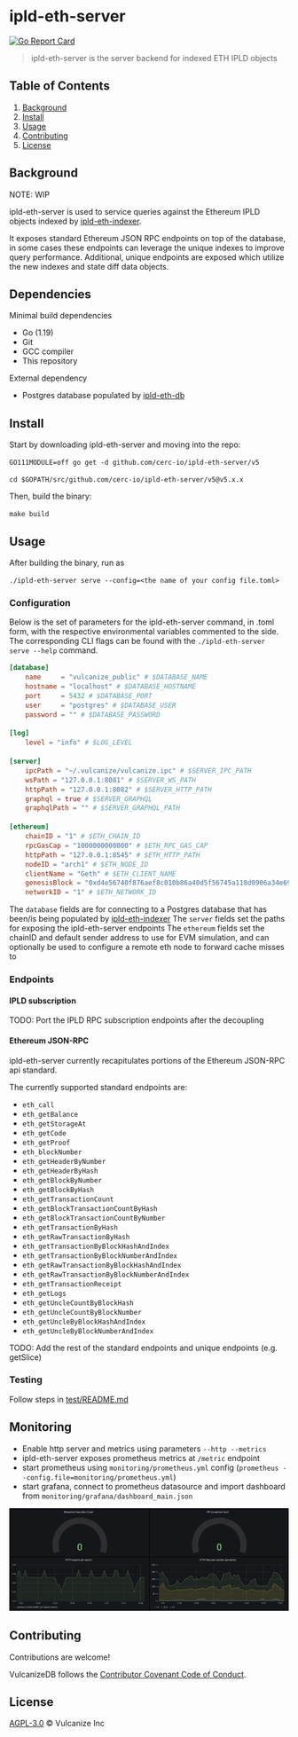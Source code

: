 # ipld-eth-server

[![Go Report Card](https://goreportcard.com/badge/github.com/vulcanize/ipld-eth-server)](https://goreportcard.com/report/github.com/vulcanize/ipld-eth-server)

>  ipld-eth-server is the server backend for indexed ETH IPLD objects

## Table of Contents
1. [Background](#background)
1. [Install](#install)
1. [Usage](#usage)
1. [Contributing](#contributing)
1. [License](#license)

## Background
NOTE: WIP

ipld-eth-server is used to service queries against the Ethereum IPLD objects indexed by [ipld-eth-indexer](https://github.com/vulcanize/ipld-eth-indexer).

It exposes standard Ethereum JSON RPC endpoints on top of the database, in some cases these endpoints can leverage the unique indexes to improve query performance.
Additional, unique endpoints are exposed which utilize the new indexes and state diff data objects.


## Dependencies
Minimal build dependencies
* Go (1.19)
* Git
* GCC compiler
* This repository

External dependency
* Postgres database populated by [ipld-eth-db](https://github.com/cerc-io/ipld-eth-db)

## Install
Start by downloading ipld-eth-server and moving into the repo:

`GO111MODULE=off go get -d github.com/cerc-io/ipld-eth-server/v5`

`cd $GOPATH/src/github.com/cerc-io/ipld-eth-server/v5@v5.x.x`

Then, build the binary:

`make build`

## Usage
After building the binary, run as

`./ipld-eth-server serve --config=<the name of your config file.toml>`

### Configuration

Below is the set of parameters for the ipld-eth-server command, in .toml form, with the respective environmental variables commented to the side.
The corresponding CLI flags can be found with the `./ipld-eth-server serve --help` command.

```toml
[database]
    name     = "vulcanize_public" # $DATABASE_NAME
    hostname = "localhost" # $DATABASE_HOSTNAME
    port     = 5432 # $DATABASE_PORT
    user     = "postgres" # $DATABASE_USER
    password = "" # $DATABASE_PASSWORD

[log]
    level = "info" # $LOG_LEVEL

[server]
    ipcPath = "~/.vulcanize/vulcanize.ipc" # $SERVER_IPC_PATH
    wsPath = "127.0.0.1:8081" # $SERVER_WS_PATH
    httpPath = "127.0.0.1:8082" # $SERVER_HTTP_PATH
    graphql = true # $SERVER_GRAPHQL
    graphqlPath = "" # $SERVER_GRAPHQL_PATH

[ethereum]
    chainID = "1" # $ETH_CHAIN_ID
    rpcGasCap = "1000000000000" # $ETH_RPC_GAS_CAP
    httpPath = "127.0.0.1:8545" # $ETH_HTTP_PATH
    nodeID = "arch1" # $ETH_NODE_ID
    clientName = "Geth" # $ETH_CLIENT_NAME
    genesisBlock = "0xd4e56740f876aef8c010b86a40d5f56745a118d0906a34e69aec8c0db1cb8fa3" # $ETH_GENESIS_BLOCK
    networkID = "1" # $ETH_NETWORK_ID
```

The `database` fields are for connecting to a Postgres database that has been/is being populated by [ipld-eth-indexer](https://github.com/vulcanize/ipld-eth-indexer)
The `server` fields set the paths for exposing the ipld-eth-server endpoints
The `ethereum` fields set the chainID and default sender address to use for EVM simulation, and can optionally be used to configure a remote eth node to forward cache misses to


### Endpoints
#### IPLD subscription
TODO: Port the IPLD RPC subscription endpoints after the decoupling

#### Ethereum JSON-RPC
ipld-eth-server currently recapitulates portions of the Ethereum JSON-RPC api standard.

The currently supported standard endpoints are:
- `eth_call`
- `eth_getBalance`
- `eth_getStorageAt`
- `eth_getCode`
- `eth_getProof`
- `eth_blockNumber`
- `eth_getHeaderByNumber`
- `eth_getHeaderByHash`
- `eth_getBlockByNumber`
- `eth_getBlockByHash`
- `eth_getTransactionCount`
- `eth_getBlockTransactionCountByHash`
- `eth_getBlockTransactionCountByNumber`
- `eth_getTransactionByHash`
- `eth_getRawTransactionByHash`
- `eth_getTransactionByBlockHashAndIndex`
- `eth_getTransactionByBlockNumberAndIndex`
- `eth_getRawTransactionByBlockHashAndIndex`
- `eth_getRawTransactionByBlockNumberAndIndex`
- `eth_getTransactionReceipt`
- `eth_getLogs`
- `eth_getUncleCountByBlockHash`
- `eth_getUncleCountByBlockNumber`
- `eth_getUncleByBlockHashAndIndex`
- `eth_getUncleByBlockNumberAndIndex`

TODO: Add the rest of the standard endpoints and unique endpoints (e.g. getSlice)

### Testing

Follow steps in [test/README.md](./test/README.md)

## Monitoring

* Enable http server and metrics using parameters `--http --metrics`
* ipld-eth-server exposes prometheus metrics at `/metric` endpoint
* start prometheus using `monitoring/prometheus.yml` config (`prometheus --config.file=monitoring/prometheus.yml`)
* start grafana, connect to prometheus datasource and import dashboard from `monitoring/grafana/dashboard_main.json`

![](monitoring/grafana.png)


## Contributing
Contributions are welcome!

VulcanizeDB follows the [Contributor Covenant Code of Conduct](https://www.contributor-covenant.org/version/1/4/code-of-conduct).

## License
[AGPL-3.0](LICENSE) © Vulcanize Inc
